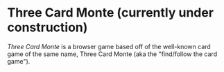 # Three Card Monte (currently under construction)

<em>Three Card Monte</em> is a browser game based off of the well-known card game of the same name, Three Card Monte (aka the "find/follow the card game").
